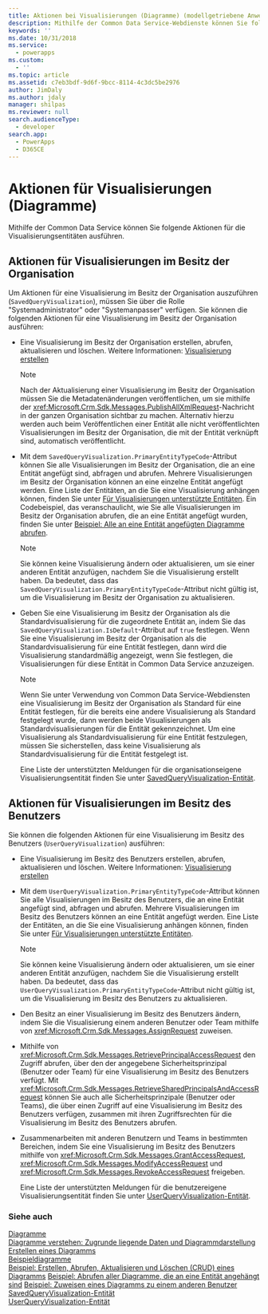 ```yaml
---
title: Aktionen bei Visualisierungen (Diagramme) (modellgetriebene Anwendungen) | Microsoft Docs
description: Mithilfe der Common Data Service-Webdienste können Sie folgende Aktionen für die Visualisierungsentitäten ausführen.
keywords: ''
ms.date: 10/31/2018
ms.service:
  - powerapps
ms.custom:
  - ''
ms.topic: article
ms.assetid: c7eb3bdf-9d6f-9bcc-8114-4c3dc5be2976
author: JimDaly
ms.author: jdaly
manager: shilpas
ms.reviewer: null
search.audienceType:
  - developer
search.app:
  - PowerApps
  - D365CE
---
```


# <a name="actions-on-visualizations-charts"></a>Aktionen für Visualisierungen (Diagramme)

<!-- https://docs.microsoft.com/dynamics365/customer-engagement/developer/customize-dev/actions-visualizations-charts -->

Mithilfe der Common Data Service können Sie folgende Aktionen für die Visualisierungsentitäten ausführen.  
  
## <a name="actions-on-organization-owned-visualizations"></a>Aktionen für Visualisierungen im Besitz der Organisation  
 Um Aktionen für eine Visualisierung im Besitz der Organisation auszuführen (`SavedQueryVisualization`), müssen Sie über die Rolle "Systemadministrator" oder "Systemanpasser" verfügen. Sie können die folgenden Aktionen für eine Visualisierung im Besitz der Organisation ausführen:  
  
- Eine Visualisierung im Besitz der Organisation erstellen, abrufen, aktualisieren und löschen. Weitere Informationen: [Visualisierung erstellen](create-visualization-chart.md)  
  
  > [!NOTE]
  >  Nach der Aktualisierung einer Visualisierung im Besitz der Organisation müssen Sie die Metadatenänderungen veröffentlichen, um sie mithilfe der <xref:Microsoft.Crm.Sdk.Messages.PublishAllXmlRequest>-Nachricht in der ganzen Organisation sichtbar zu machen. Alternativ hierzu werden auch beim Veröffentlichen einer Entität alle nicht veröffentlichten Visualisierungen im Besitz der Organisation, die mit der Entität verknüpft sind, automatisch veröffentlicht.  
  
- Mit dem `SavedQueryVisualization.PrimaryEntityTypeCode`-Attribut können Sie alle Visualisierungen im Besitz der Organisation, die an eine Entität angefügt sind, abfragen und abrufen. Mehrere Visualisierungen im Besitz der Organisation können an eine einzelne Entität angefügt werden. Eine Liste der Entitäten, an die Sie eine Visualisierung anhängen können, finden Sie unter [Für Visualisierungen unterstützte Entitäten](view-data-with-visualizations-charts.md#SupportedVisualizationEntities). Ein Codebeispiel, das veranschaulicht, wie Sie alle Visualisierungen im Besitz der Organisation abrufen, die an eine Entität angefügt wurden, finden Sie unter [Beispiel: Alle an eine Entität angefügten Diagramme abrufen](/dynamics365/customer-engagement/developer/customize-dev/sample-retrieve-all-charts-attached-entity).
  
  > [!NOTE]
  >  Sie können keine Visualisierung ändern oder aktualisieren, um sie einer anderen Entität anzufügen, nachdem Sie die Visualisierung erstellt haben. Da bedeutet, dass das `SavedQueryVisualization.PrimaryEntityTypeCode`-Attribut nicht gültig ist, um die Visualisierung im Besitz der Organisation zu aktualisieren.
  
- Geben Sie eine Visualisierung im Besitz der Organisation als die Standardvisualisierung für die zugeordnete Entität an, indem Sie das `SavedQueryVisualization.IsDefault`-Attribut auf `true` festlegen. Wenn Sie eine Visualisierung im Besitz der Organisation als die Standardvisualisierung für eine Entität festlegen, dann wird die Visualisierung standardmäßig angezeigt, wenn Sie festlegen, die Visualisierungen für diese Entität in Common Data Service anzuzeigen.
  
  > [!NOTE]
  >  Wenn Sie unter Verwendung von Common Data Service-Webdiensten eine Visualisierung im Besitz der Organisation als Standard für eine Entität festlegen, für die bereits eine andere Visualisierung als Standard festgelegt wurde, dann werden beide Visualisierungen als Standardvisualisierungen für die Entität gekennzeichnet.  Um eine Visualisierung als Standardvisualisierung für eine Entität festzulegen, müssen Sie sicherstellen, dass keine Visualisierung als Standardvisualisierung für die Entität festgelegt ist.  
  
  Eine Liste der unterstützten Meldungen für die organisationseigene Visualisierungsentität finden Sie unter [SavedQueryVisualization-Entität](../common-data-service/reference/entities/savedqueryvisualization.md).
  
## <a name="actions-on-user-owned-visualizations"></a>Aktionen für Visualisierungen im Besitz des Benutzers  
 Sie können die folgenden Aktionen für eine Visualisierung im Besitz des Benutzers (`UserQueryVisualization`) ausführen:  
  
- Eine Visualisierung im Besitz des Benutzers erstellen, abrufen, aktualisieren und löschen. Weitere Informationen: [Visualisierung erstellen](create-visualization-chart.md)  
  
- Mit dem `UserQueryVisualization.PrimaryEntityTypeCode`-Attribut können Sie alle Visualisierungen im Besitz des Benutzers, die an eine Entität angefügt sind, abfragen und abrufen. Mehrere Visualisierungen im Besitz des Benutzers können an eine Entität angefügt werden. Eine Liste der Entitäten, an die Sie eine Visualisierung anhängen können, finden Sie unter [Für Visualisierungen unterstützte Entitäten](view-data-with-visualizations-charts.md#SupportedVisualizationEntities).  
  
  > [!NOTE]
  >  Sie können keine Visualisierung ändern oder aktualisieren, um sie einer anderen Entität anzufügen, nachdem Sie die Visualisierung erstellt haben. Da bedeutet, dass das `UserQueryVisualization.PrimaryEntityTypeCode`-Attribut nicht gültig ist, um die Visualisierung im Besitz des Benutzers zu aktualisieren.
  
- Den Besitz an einer Visualisierung im Besitz des Benutzers ändern, indem Sie die Visualisierung einem anderen Benutzer oder Team mithilfe von <xref:Microsoft.Crm.Sdk.Messages.AssignRequest> zuweisen.  
  
- Mithilfe von <xref:Microsoft.Crm.Sdk.Messages.RetrievePrincipalAccessRequest> den Zugriff abrufen, über den der angegebene Sicherheitsprinzipal (Benutzer oder Team) für eine Visualisierung im Besitz des Benutzers verfügt. Mit <xref:Microsoft.Crm.Sdk.Messages.RetrieveSharedPrincipalsAndAccessRequest> können Sie auch alle Sicherheitsprinzipale (Benutzer oder Teams), die über einen Zugriff auf eine Visualisierung im Besitz des Benutzers verfügen, zusammen mit ihren Zugriffsrechten für die Visualisierung im Besitz des Benutzers abrufen.  
  
- Zusammenarbeiten mit anderen Benutzern und Teams in bestimmten Bereichen, indem Sie eine Visualisierung im Besitz des Benutzers mithilfe von <xref:Microsoft.Crm.Sdk.Messages.GrantAccessRequest>, <xref:Microsoft.Crm.Sdk.Messages.ModifyAccessRequest> und <xref:Microsoft.Crm.Sdk.Messages.RevokeAccessRequest> freigeben.  
  
  Eine Liste der unterstützten Meldungen für die benutzereigene Visualisierungsentität finden Sie unter [UserQueryVisualization-Entität](../common-data-service/reference/entities/userqueryvisualization.md).

### <a name="see-also"></a>Siehe auch  
 [Diagramme](view-data-with-visualizations-charts.md)   
 [Diagramme verstehen: Zugrunde liegende Daten und Diagrammdarstellung](understand-charts-underlying-data-chart-representation.md)   
 [Erstellen eines Diagramms](create-visualization-chart.md)   
 [Beispieldiagramme](sample-charts.md)   
 [Beispiel: Erstellen, Abrufen, Aktualisieren und Löschen (CRUD) eines Diagramms](/dynamics365/customer-engagement/developer/customize-dev/sample-create-retrieve-update-delete-chart)  <!--TODO: Need to find the topic in Powerapps repo to link --> 
 [Beispiel: Abrufen aller Diagramme, die an eine Entität angehängt sind](/dynamics365/customer-engagement/developer/customize-dev/sample-retrieve-all-charts-attached-entity)   <!--TODO: Need to find the topic in Powerapps repo to link -->
 [Beispiel: Zuweisen eines Diagramms zu einem anderen Benutzer](/dynamics365/customer-engagement/developer/customize-dev/sample-assign-chart-another-user)   <!--TODO: Need to find the topic in Powerapps repo to link -->
 [SavedQueryVisualization-Entität](../common-data-service/reference/entities/savedqueryvisualization.md)   
 [UserQueryVisualization-Entität](../common-data-service/reference/entities/userqueryvisualization.md)